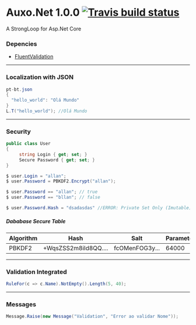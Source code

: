 # Auxo.Net 1.0.0  [![Travis build status](https://travis-ci.org/allangomessl/Auxo.Net.svg?branch=master)](https://travis-ci.org/allangomessl/Auxo.Net/builds)

A StrongLoop for Asp.Net Core

### Depencies
- [FluentValidation](https://github.com/JeremySkinner/FluentValidation)


---
### Localization with JSON
```C#
pt-bt.json
{
  "hello_world": "Olá Mundo"
}
L.T("hello_world"); //Olá Mundo
```
---
### Security
```C#
public class User
{
     string Login { get; set; }
     Secure Password { get; set; }
}

$ user.Login = "allan";
$ user.Password = PBKDF2.Encrypt("allan");

$ user.Password == "allan"; // true
$ user.Password == "bllan"; // false

$ user.Password.Hash = "dsadasdas" //ERROR: Private Set Only (Imutable)
```
##### Dababase Secure Table
| Algorithm | Hash                 | Salt           | Parameters |
|-----------|----------------------|----------------|------------|
| PBKDF2    | +WqsZSS2m8iId8QQ.... | fcOMenFOG3y... | 64000      |
---
### Validation Integrated
```C#
RuleFor(c => c.Name).NotEmpty().Length(5, 40);
```
---
### Messages
```C#
Message.Raise(new Message("Validation", "Error ao validar Nome"));
```
